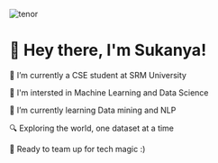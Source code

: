 
![tenor](https://github.com/Sukanyasingh3/Sukanyasingh3/assets/113462236/e73b3b61-29c5-4038-af6a-3aee31a0a417)


# 👋 Hey there, I'm Sukanya!


🔭 I’m currently a CSE student at SRM University

🤖 I'm intersted in Machine Learning and Data Science

🌱 I’m currently learning Data mining and NLP

🔍 Exploring the world, one dataset at a time

🤝 Ready to team up for tech magic :)

